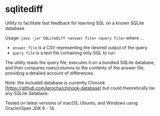 # sqlitediff
Utility to facilitate fast feedback for learning SQL on a known SQLite database.

Usage: `java -jar SQLiteDiff <answer file> <query file>`
where ...
- `answer file` is a CSV representing the desired output of the query
- `query file` is a text file containing only SQL to run

The utility reads the query file, executes it on a bundled SQLite database, and then compares rows/columns to the contents of the answer file, providing a detailed account of differences.

Note: the included database is currently Chinook [https://github.com/lerocha/chinook-database] but could theoretically be any SQLite database.

Tested on latest versions of macOS, Ubuntu, and Windows using Oracle/Open JDK 8 - 14.
